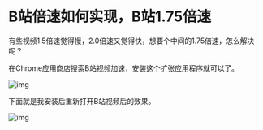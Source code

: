 # B站倍速如何实现，B站1.75倍速

有些视频1.5倍速觉得慢，2.0倍速又觉得快，想要个中间的1.75倍速，怎么解决呢？

在Chrome应用商店搜索B站视频加速，安装这个扩张应用程序就可以了。

![img](https://cdn.jsdelivr.net/gh/Killer-89757/PicBed/images/2024%2F05%2F6cea4fadf6894699958bc10b53bc7ec6-a43ae9.png)

下面就是我安装后重新打开B站视频后的效果。

![img](https://cdn.jsdelivr.net/gh/Killer-89757/PicBed/images/2024%2F05%2F50ca63f346db4e8d8d7cc1eeaf29c651-a38368.png)